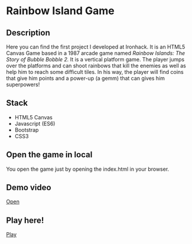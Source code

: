 # Rainbow Island Game

## Description

Here you can find the first project I developed at Ironhack. It is an HTML5 Canvas Game based in a 1987 arcade game named *Rainbow Islands: The Story of Bubble Bobble 2.*
It is a vertical platform game. The player jumps over the platforms and can shoot rainbows that kill the enemies as well as help him to reach some difficult tiles. In his way, the player will find coins that give him points and a power-up (a gemm) that can gives him superpowers!

## Stack

- HTML5 Canvas
- Javascript (ES6)
- Bootstrap
- CSS3

## Open the game in local

You open the game just by opening the index.html in your browser.

## Demo video

[Open](https://www.linkedin.com/posts/laura-del-toro-sosa_esta-semana-he-finalizado-mi-primer-proyecto-ugcPost-6680504027991552000-6CSP)

## Play here!

[Play](https://lauradeltoro-15.github.io/rainbow-islands-game/#)
